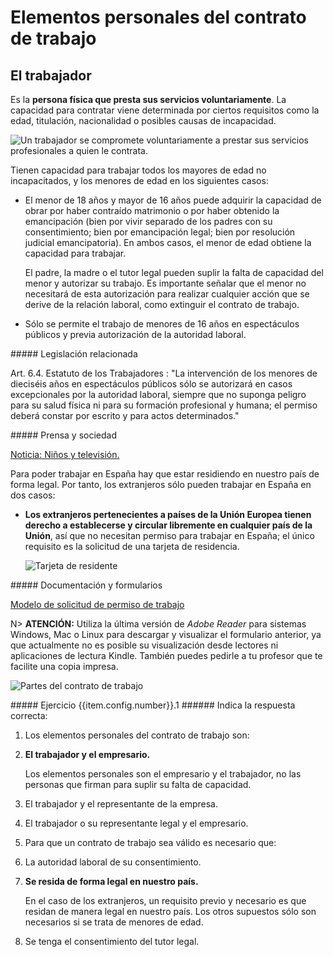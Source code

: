 # Elementos personales del contrato de trabajo


## El trabajador

Es la **persona física que presta sus servicios voluntariamente**. La capacidad para contratar  viene determinada por ciertos requisitos como la edad, titulación, nacionalidad o posibles causas de incapacidad.

![Un trabajador se compromete voluntariamente a prestar sus servicios profesionales a quien le contrata.](cont-imagen-dt-11495289.jpeg)

Tienen capacidad para trabajar todos los mayores de edad no incapacitados, y los menores de edad en los siguientes casos:

- El menor de 18 años y mayor de 16 años puede adquirir la capacidad de obrar por haber contraído matrimonio o por haber obtenido la emancipación (bien por vivir separado de los padres con su consentimiento; bien por emancipación legal; bien por resolución judicial emancipatoria). En ambos casos, el menor de edad obtiene la capacidad para trabajar.
  
  El padre, la madre o el tutor legal pueden suplir la falta de capacidad del menor y autorizar su trabajo. Es importante señalar que el menor no necesitará de esta autorización para realizar cualquier acción que se derive de la relación laboral, como extinguir el contrato de trabajo.

- Sólo se permite el trabajo de menores de 16 años en espectáculos públicos y previa autorización de la autoridad laboral.

<div markdown="1" class="cuadro cuadro-legislacion indent">
##### Legislación relacionada

  Art. 6.4. Estatuto de los Trabajadores
  : "La intervención de los menores de dieciséis años en espectáculos públicos sólo se autorizará en casos excepcionales por la autoridad laboral, siempre que no suponga peligro para su salud física ni para su formación profesional y humana; el permiso deberá constar por escrito y para actos determinados."

</div>

<div markdown="1" class="cuadro cuadro-enlace">
##### Prensa y sociedad

  [Noticia: Niños y televisión.](http://elpais.com/diario/2009/04/05/sociedad/1238882401_850215.html)
  
</div>  
  
Para poder trabajar en España hay que estar residiendo en nuestro país de forma legal. Por tanto, los extranjeros sólo pueden trabajar en España en dos casos:

- **Los extranjeros pertenecientes a países de la Unión Europea tienen derecho a establecerse y circular libremente en cualquier país de la Unión**, así que no necesitan permiso para trabajar en España; el único requisito es la solicitud de una tarjeta de residencia.

  ![Tarjeta de residente](cont-imagen2.png)

<div markdown="1" class="cuadro cuadro-enlace">
##### Documentación y formularios

  [Modelo de solicitud de permiso de trabajo](http://extranjeros.empleo.gob.es/es/modelossolicitudes/mod_solicitudes2/12-Formulario_autoriz_para_trabajar.pdf)
  
   N> **ATENCIÓN:** Utiliza la última versión de *Adobe Reader* para sistemas Windows, Mac o Linux para descargar y visualizar el formulario anterior, ya que actualmente no es posible su visualización desde lectores ni aplicaciones de lectura Kindle. También puedes pedirle a tu profesor que te facilite una copia impresa.

</div>  
  
![Partes del contrato de trabajo](cont-esquema2.gif)

<div markdown="1" class="activity" data-id="{{item.config.number}}.1">
##### Ejercicio {{item.config.number}}.1
###### Indica la respuesta correcta:

1. Los elementos personales del contrato de trabajo son:

  1. **El trabajador y el empresario.**
  
      Los elementos personales son el empresario y el trabajador, no las personas que firman para suplir su falta de capacidad.

  2. El trabajador y el representante de la empresa.
  3. El trabajador o su representante legal y el empresario.

2. Para que un contrato de trabajo sea válido es necesario que:

  1. La autoridad laboral de su consentimiento.
  2. **Se resida de forma legal en nuestro país.**
  
      En el caso de los extranjeros, un requisito previo y necesario  es que residan de manera legal en nuestro país. Los otros supuestos sólo son necesarios si se trata de menores de edad.
      
  3. Se tenga el consentimiento del tutor legal.

</div>

